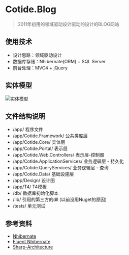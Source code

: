 # Cotide.Blog
>  2011年初用的领域驱动设计驱动的设计的BLOG网站  

## 使用技术
* 设计思路：领域驱动设计
* 数据库存储：Nhibernate(ORM) + SQL Server
* 前台处理：MVC4 + jQuery

## 实体模型  

![实体模型](http://ww1.sinaimg.cn/large/7c2c6ab7gy1fj5dc9o77tj20dr0f7t9p.jpg)
 
## 文件结构说明
* /app/ 程序文件
* /app/Cotide.Framework/ 公共类库层
* /app/Cotide.Core/ 实体层
* /app/Cotide.Portal/ 表示层
* /app/Cotide.Web.Controllers/ 表示层-控制器
* /app/Cotide.ApplicationServices/ 业务逻辑层 - 持久化
* /app/Cotide.QueryServices/  业务逻辑层 - 查询
* /app/Cotide.Data/ 基础设施层
* /app/Design/ 设计图
* /app/T4/ T4模板
* /db/ 数据库初始化脚本
* /lib/ 引用的第三方的dll (以前没用Nuget的原因)
* /tests/ 单元测试

## 参考资料
* [Nhibernate](https://github.com/nhibernate/nhibernate-core)
* [Fluent Nhibernate](https://github.com/jagregory/fluent-nhibernate)
* [Sharp-Architecture](https://github.com/sharparchitecture/Sharp-Architecture)
